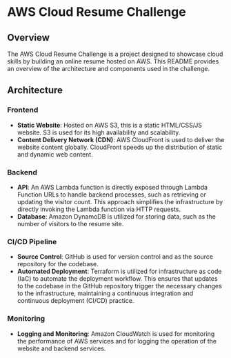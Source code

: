 # AWS Cloud Resume Challenge

## Overview
The AWS Cloud Resume Challenge is a project designed to showcase cloud skills by building an online resume hosted on AWS. This README provides an overview of the architecture and components used in the challenge.

## Architecture

### Frontend
- **Static Website**: Hosted on AWS S3, this is a static HTML/CSS/JS website. S3 is used for its high availability and scalability.
- **Content Delivery Network (CDN)**: AWS CloudFront is used to deliver the website content globally. CloudFront speeds up the distribution of static and dynamic web content.

### Backend
- **API**: An AWS Lambda function is directly exposed through Lambda Function URLs to handle backend processes, such as retrieving or updating the visitor count. This approach simplifies the infrastructure by directly invoking the Lambda function via HTTP requests.
- **Database**: Amazon DynamoDB is utilized for storing data, such as the number of visitors to the resume site.

### CI/CD Pipeline
- **Source Control**: GitHub is used for version control and as the source repository for the codebase.
- **Automated Deployment**: Terraform is utilized for infrastructure as code (IaC) to automate the deployment workflow. This ensures that updates to the codebase in the GitHub repository trigger the necessary changes to the infrastructure, maintaining a continuous integration and continuous deployment (CI/CD) practice.

### Monitoring
- **Logging and Monitoring**: Amazon CloudWatch is used for monitoring the performance of AWS services and for logging the operation of the website and backend services.
